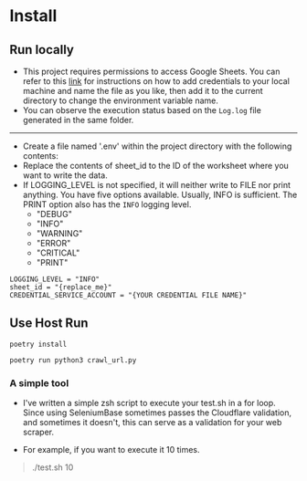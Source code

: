 # Install

## Run locally
- This project requires permissions to access Google Sheets. You can refer to this [link](https://www.youtube.com/watch?v=zCEJurLGFRk&ab_channel=TechWithTim) for instructions on how to add credentials to your local machine and name the file as you like, then add it to the current directory to change the environment variable name.
- You can observe the execution status based on the `Log.log` file generated in the same folder.

---

- Create a file named '.env' within the project directory with the following contents:
- Replace the contents of sheet_id to the ID of the worksheet where you want to write the data.
- If LOGGING_LEVEL is not specified, it will neither write to FILE nor print anything. You have five options available. Usually, INFO is sufficient. The PRINT option also has the `INFO` logging level.
    - "DEBUG"
    - "INFO"
    - "WARNING"
    - "ERROR"
    - "CRITICAL"
    - "PRINT"
```
LOGGING_LEVEL = "INFO"
sheet_id = "{replace_me}"
CREDENTIAL_SERVICE_ACCOUNT = "{YOUR CREDENTIAL FILE NAME}"
```

## Use Host Run

```
poetry install
```

```
poetry run python3 crawl_url.py
```

### A simple tool

- I've written a simple zsh script to execute your test.sh in a for loop. Since using SeleniumBase sometimes passes the Cloudflare validation, and sometimes it doesn't, this can serve as a validation for your web scraper.

- For example, if you want to execute it 10 times.
> ./test.sh 10
